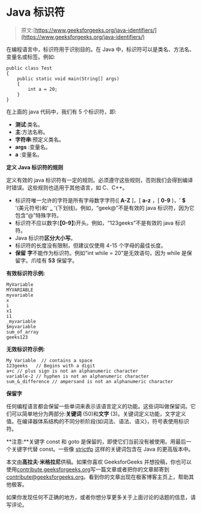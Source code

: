# Java 标识符

> 原文:[https://www.geeksforgeeks.org/java-identifiers/](https://www.geeksforgeeks.org/java-identifiers/)

在编程语言中，标识符用于识别目的。在 Java 中，标识符可以是类名、方法名、变量名或标签。例如:

```
public class Test
{
    public static void main(String[] args)
    {
        int a = 20;
    }
}

```

在上面的 java 代码中，我们有 5 个标识符，即:

*   **测试**:类名。
*   **主**:方法名称。
*   **字符串**:预定义类名。
*   **args** :变量名。
*   **a** :变量名。

**定义 Java 标识符的规则**

定义有效的 java 标识符有一定的规则。必须遵守这些规则，否则我们会得到编译时错误。这些规则也适用于其他语言，如 C、C++。

*   标识符唯一允许的字符是所有字母数字字符([ **A-Z** ]，[ **a-z** ，[ **0-9** )，' **$** '(美元符号)和' **_** '(下划线)。例如，“geek@”不是有效的 java 标识符，因为它包含“@”特殊字符。
*   标识符不应以数字(**【0-9】**)开头。例如，“123geeks”不是有效的 java 标识符。
*   Java 标识符**区分大小写**。
*   标识符的长度没有限制，但建议仅使用 4-15 个字母的最佳长度。
*   **保留** **字**不能作为标识符。例如“int while = 20”是无效语句，因为 while 是保留字。爪哇有 **53** 保留字。

**有效标识符示例:**

```
MyVariable
MYVARIABLE
myvariable
x
i
x1
i1
_myvariable
$myvariable
sum_of_array
geeks123

```

**无效标识符示例:**

```
My Variable  // contains a space
123geeks   // Begins with a digit
a+c // plus sign is not an alphanumeric character
variable-2 // hyphen is not an alphanumeric character
sum_&_difference // ampersand is not an alphanumeric character

```

**保留字**

任何编程语言都会保留一些单词来表示该语言定义的功能。这些词叫做保留词。它们可以简单地分为两部分:**关键词** (50)和**文字** (3)。关键词定义功能，文字定义值。在编译器体系结构的不同分析阶段(如词法、语法、语义)，符号表使用标识符。

**注意:**关键字 const 和 goto 是保留的，即使它们当前没有被使用。用最后一个关键字代替 const。一些像 [strictfp](https://www.geeksforgeeks.org/strictfp-keyword-java/) 这样的关键词包含在 Java 的更高版本中。

本文由**高拉夫·米格拉尼**供稿。如果你喜欢 GeeksforGeeks 并想投稿，你也可以使用[contribute.geeksforgeeks.org](http://www.contribute.geeksforgeeks.org)写一篇文章或者把你的文章邮寄到 contribute@geeksforgeeks.org。看到你的文章出现在极客博客主页上，帮助其他极客。

如果你发现任何不正确的地方，或者你想分享更多关于上面讨论的话题的信息，请写评论。